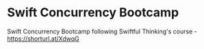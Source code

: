 # Swift Concurrency Bootcamp
Swift Concurrency Bootcamp following Swiftful Thinking's course - https://shorturl.at/XdwqG
